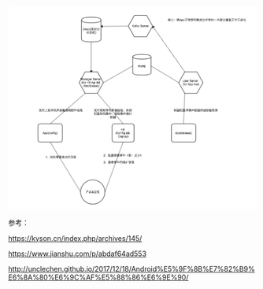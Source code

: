 # 


![技术方案](./imgs/埋点技术方案_03.png)


参考：

https://kyson.cn/index.php/archives/145/

https://www.jianshu.com/p/abdaf64ad553

http://unclechen.github.io/2017/12/18/Android%E5%9F%8B%E7%82%B9%E6%8A%80%E6%9C%AF%E5%88%86%E6%9E%90/